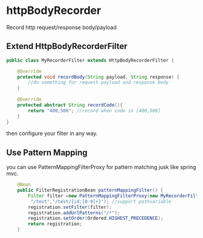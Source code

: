 # httpBodyRecorder

Record http request/response body/payload

## Extend HttpBodyRecorderFilter

```java
public class MyRecorderFilter extends HttpBodyRecorderFilter {

    @Override
    protected void recordBody(String payload, String response) {
        //do something for request payload and response body
    }
    
    @Override
    protected abstract String recordCode(){
        return "400,500"; //record when code in [400,500]
    }
}
```

then configure your filter in any way.

## Use Pattern Mapping

you can use PatternMappingFilterProxy for pattern matching jusk like spring mvc.

```java
    @Bean
    public FilterRegistrationBean patternMappingFilter() {
        Filter filter =new PatternMappingFilterProxy(new MyRecorderFilter(),
         "/test","/test/{id:[0-9]+}"); //support pathvariable
        registration.setFilter(filter);
        registration.addUrlPatterns("/*");
        registration.setOrder(Ordered.HIGHEST_PRECEDENCE);
        return registration;
    }
```
